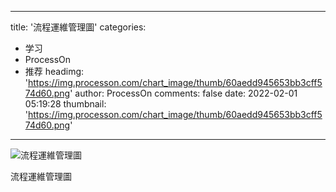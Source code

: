 
---
title: '流程運維管理圖'
categories: 
 - 学习
 - ProcessOn
 - 推荐
headimg: 'https://img.processon.com/chart_image/thumb/60aedd945653bb3cff574d60.png'
author: ProcessOn
comments: false
date: 2022-02-01 05:19:28
thumbnail: 'https://img.processon.com/chart_image/thumb/60aedd945653bb3cff574d60.png'
---

<div>   
<img class="thumb" alt="流程運維管理圖" src="https://img.processon.com/chart_image/thumb/60aedd945653bb3cff574d60.png" referrerpolicy="no-referrer">
<p>流程運維管理圖</p>  
</div>
            